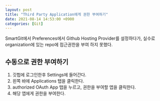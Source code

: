 ```yaml
---
layout: post
title: "Third Party Application에게 권한 부여하기"
date: 2021-08-14 14:53:00 +0900
categories: [Git]
---
```


SmartGit에서 Preferences에서 Github Hosting Provider를 설정하다가, 실수로 organization에 있는 repo에 접근권한을 부여 하지 못했다.

## 수동으로 권한 부여하기

1. 깃헙에 로그인한후 Settings에 들어간다.
2. 왼쪽 바에 Applications 탭을 클릭한다.
3. authorized OAuth App 탭을 누르고, 권한을 부여할 앱을 클릭한다.
4. 해당 앱에게 권한을 부여한다. 